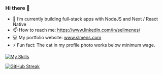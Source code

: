 ### Hi there 👋


- 🌱 I’m currently building full-stack apps with NodeJS and Next / React Native
- 📫 How to reach me: https://www.linkedin.com/in/selimenes/
- 💻 My portfolio website: www.slmens.com
- ⚡ Fun fact: The cat in my profile photo works below minimum wage.


[![My Skills](https://skillicons.dev/icons?i=js,html,css,react,next,tailwind,bootstrap,java,spring)](https://skillicons.dev)

[![GitHub Streak](https://github-readme-streak-stats.herokuapp.com?user=slmens&theme=github-dark-dimmed)](https://git.io/streak-stats)
